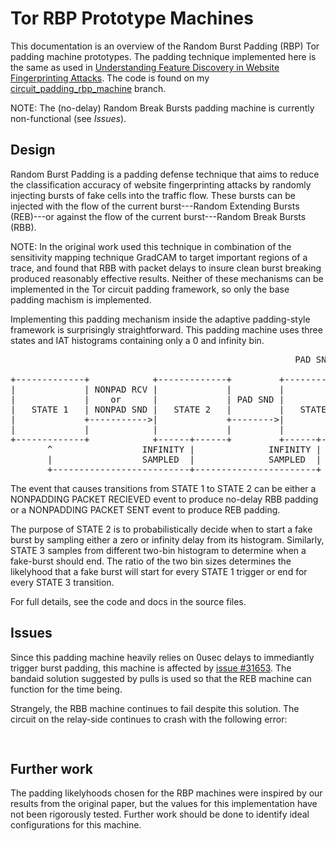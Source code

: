 # Tor RBP Prototype Machines

This documentation is an overview of the Random Burst Padding (RBP) Tor padding machine prototypes. 
The padding technique implemented here is the same as used in [Understanding Feature Discovery in Website Fingerprinting Attacks](https://www.researchgate.net/publication/329743510_UNDERSTANDING_FEATURE_DISCOVERY_IN_WEBSITE_FINGERPRINTING_ATTACKS).
The code is found on my [circuit_padding_rbp_machine](https://github.com/notem/tor/tree/circuit_padding_rbp_machine) branch.

NOTE: The (no-delay) Random Break Bursts padding machine is currently non-functional (see *Issues*).

## Design

Random Burst Padding is a padding defense technique that aims to reduce the classification accuracy of website fingerprinting attacks by randomly injecting bursts of fake cells into the traffic flow. These bursts can be injected with the flow of the current burst---Random Extending Bursts (REB)---or against the flow of the current burst---Random Break Bursts (RBB). 

NOTE: In the original work used this technique in combination of the sensitivity mapping technique GradCAM to target important regions of a trace, and found that RBB with packet delays to insure clean burst breaking produced reasonably effective results. Neither of these mechanisms can be implemented in the Tor circuit padding framework, so only the base padding machism is implemented.

Implementing this padding mechanism inside the adaptive padding-style framework is surprisingly straightforward.
This padding machine uses three states and IAT histograms containing only a 0 and infinity bin. 

<pre>
                                                      PAD SND  <-----^
                                                               |     |
+-------------+            +-------------+         +-------------+   |
|             | NONPAD RCV |             |         |             |--->
|             |    or      |             | PAD SND |             |
|   STATE 1   | NONPAD SND |   STATE 2   |         |   STATE 3   |
|             +----------->|             +-------->|             |
|             |            |             |         |             |
+-------------+            +------+------+         +------+------+
       ^                 INFINITY |              INFINITY |
       |                 SAMPLED  |              SAMPLED  |
       +--------------------------+-----------------------+
</pre>

The event that causes transitions from STATE 1 to STATE 2 can be either a NONPADDING PACKET RECIEVED event to produce no-delay RBB padding or a NONPADDING PACKET SENT event to produce REB padding.

The purpose of STATE 2 is to probabilistically decide when to start a fake burst by sampling either a zero or infinity delay from its histogram. Similarly, STATE 3 samples from different two-bin histogram to determine when a fake-burst should end. The ratio of the two bin sizes determines the likelyhood that a fake burst will start for every STATE 1 trigger or end for every STATE 3 transition.

For full details, see the code and docs in the source files.

## Issues

Since this padding machine heavily relies on 0usec delays to immediantly trigger burst padding, this machine is affected by [issue #31653](https://trac.torproject.org/projects/tor/ticket/31653). The bandaid solution suggested by pulls is used so that the REB machine can function for the time being. 

Strangely, the RBB machine continues to fail despite this solution. The circuit on the relay-side continues to crash with the following error:

<pre>

</pre>

## Further work

The padding likelyhoods chosen for the RBP machines were inspired by our results from the original paper, but the values for this implementation have not been rigorously tested. Further work should be done to identify ideal configurations for this machine.
